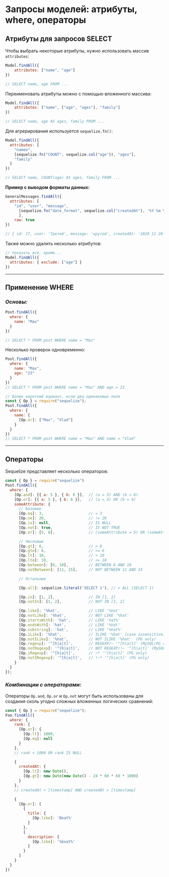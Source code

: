 # Запросы моделей: атрибуты, where, операторы

## Атрибуты для запросов SELECT

Чтобы выбрать некоторые атрибуты, нужно использовать массив `attributes`:

```javascript
Model.findAll({
    attributes: ["name", "age"]
})

// SELECT name, age FROM ...
```

Переименовать атрибуты можно с помощью вложенного массива:

```javascript
Model.findAll({
    attributes: ["name", ["age", "ages"], "family"]
})

// SELECT name, age AS ages, family FROM ...
```

Для агрерирования используется `sequelize.fn()`:

```javascript
Model.findAll({
  attributes: [
    "namee",
    [sequelize.fn("COUNT", sequelize.col("age")), "ages"],
    "family"
  ]
})

// SELECT name, COUNT(age) AS ages, family FROM ...
```

**Пример с выводом форматы данных:**

```javascript
GeneralMessages.findAll({ 
  attributes: [
    "id", "user", "message",
      [sequelize.fn("date_format", sequelize.col("createdAt"), '%Y %m %d'), 'createdAt']
      ],
    raw: true 
})

// { id: 17, user: 'Третий', message: 'крутой', createdAt: '2020 11 20' }
```

Также можно удалить несколько атрибутов:

```javascript
// показать всё, кроме...
Model.findAll({
  attributes: { exclude: ["age"] }
})
```
***

## Применение WHERE

### ***Основы:***

```javascript
Post.findAll({
  where: {
    name: "Max"
  }
})

// SELECT * FROM post WHERE name = "Max"
```

Несколько проверок одновременно:

```javascript
Post.findAll({
  where: {
    name: "Max",
    age: "23"
  }
})
// SELECT * FROM post WHERE name = "Max" AND age = 23

// Более короткий вариант, если два одинаковых поля
const { Op } = require("sequelize");
Post.findAll({
  where: {
    name: {
      [Op.or]: ["Max", "Vlad"]
    }
  }
})
// SELECT * FROM post WHERE name = "Max" AND name = "Vlad"
```
***

## Операторы

Sequelize представляет несколько операторов:

```javascript
const { Op } = require("sequelize")
Post.findAll({
  where: {
    [Op.and]: [{ a: 5 }, { b: 6 }],  // (a = 5) AND (b = 6)
    [Op.or]: [{ a: 5 }, { b: 6 }],   // (a = 5) OR (b = 6)
    someAttribute: {
      // Базовые
      [Op.eq]: 3,                    // = 3
      [Op.ne]: 20,                   // != 20
      [Op.is]: null,                 // IS NULL
      [Op.not]: true,                // IS NOT TRUE
      [Op.or]: [5, 6],               // (someAttribute = 5) OR (someAttribute = 6)

      // Числовые 
      [Op.gt]: 6,                    // > 6
      [Op.gte]: 6,                   // >= 6
      [Op.lt]: 10,                   // < 10
      [Op.lte]: 10,                  // <= 10
      [Op.between]: [6, 10],         // BETWEEN 6 AND 10
      [Op.notBetween]: [11, 15],     // NOT BETWEEN 11 AND 15

      // Остальные

      [Op.all]: sequelize.literal('SELECT 1'), // > ALL (SELECT 1)

      [Op.in]: [1, 2],               // IN [1, 2]
      [Op.notIn]: [1, 2],            // NOT IN [1, 2]

      [Op.like]: '%hat',             // LIKE '%hat'
      [Op.notLike]: '%hat',          // NOT LIKE '%hat'
      [Op.startsWith]: 'hat',        // LIKE 'hat%'
      [Op.endsWith]: 'hat',          // LIKE '%hat'
      [Op.substring]: 'hat',         // LIKE '%hat%'
      [Op.iLike]: '%hat',            // ILIKE '%hat' (case insensitive) (PG only)
      [Op.notILike]: '%hat',         // NOT ILIKE '%hat'  (PG only)
      [Op.regexp]: '^[h|a|t]',       // REGEXP/~ '^[h|a|t]' (MySQL/PG only)
      [Op.notRegexp]: '^[h|a|t]',    // NOT REGEXP/!~ '^[h|a|t]' (MySQL/PG only)
      [Op.iRegexp]: '^[h|a|t]',      // ~* '^[h|a|t]' (PG only)
      [Op.notIRegexp]: '^[h|a|t]',   // !~* '^[h|a|t]' (PG only)
    }
  }
});
```

### ***Комбинации с операторами:***

Операторы `Op.and`, `Op.or` и `Op.not` могут быть использованы для создания сколь угодно сложных вложенных логических сравнений:

```javascript
const { Op } = require("sequelize");
Foo.findAll({
  where: {
    rank: {
      [Op.or]: {
        [Op.lt]: 1000,
        [Op.eq]: null
      }
    },
    // rank < 1000 OR rank IS NULL

    {
      createdAt: {
        [Op.lt]: new Date(),
        [Op.gt]: new Date(new Date() - 24 * 60 * 60 * 1000)
      }
    },
    // createdAt < [timestamp] AND createdAt > [timestamp]

    {
      [Op.or]: [
        {
          title: {
            [Op.like]: 'Boat%'
          }
        },
        {
          description: {
            [Op.like]: '%boat%'
          }
        }
      ]
    }
  }
})
```